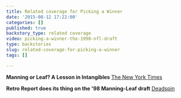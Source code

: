 ```yaml
---
title: Related coverage for Picking a Winner
date: '2015-08-12 17:22:00'
categories: []
published: true
backstory_type: related coverage
video: picking-a-winner-the-1998-nfl-draft
type: backstories
slug: related-coverage-for-picking-a-winner
tags: []

---
```

**Manning or Leaf? A Lesson in Intangibles**
[The New York Times](http://www.nytimes.com/2014/05/05/us/manning-or-leaf-a-lesson-in-intangibles.html)

**Retro Report does its thing on the '98 Manning-Leaf draft**
[Deadspin](http://deadspin.com/http-vimeo-com-93660329-retro-report-does-its-thing-o-1571796888)


